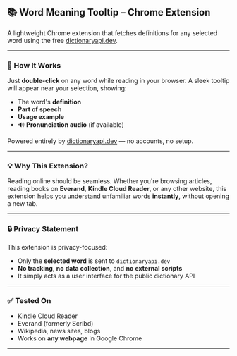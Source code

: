 
## 📚 Word Meaning Tooltip – Chrome Extension

A lightweight Chrome extension that fetches definitions for any selected word using the free [dictionaryapi.dev](https://dictionaryapi.dev).

---

### 🔹 How It Works

Just **double-click** on any word while reading in your browser. A sleek tooltip will appear near your selection, showing:

* The word's **definition**
* **Part of speech**
* **Usage example**
* 🔊 **Pronunciation audio** (if available)

Powered entirely by [dictionaryapi.dev](https://dictionaryapi.dev) — no accounts, no setup.

---

### 💡 Why This Extension?

Reading online should be seamless. Whether you're browsing articles, reading books on **Everand**, **Kindle Cloud Reader**, or any other website, this extension helps you understand unfamiliar words **instantly**, without opening a new tab.

---

### 🔒 Privacy Statement

This extension is privacy-focused:

* Only the **selected word** is sent to `dictionaryapi.dev`
* **No tracking**, **no data collection**, and **no external scripts**
* It simply acts as a user interface for the public dictionary API

---

### ✅ Tested On

* Kindle Cloud Reader
* Everand (formerly Scribd)
* Wikipedia, news sites, blogs
* Works on **any webpage** in Google Chrome

---

